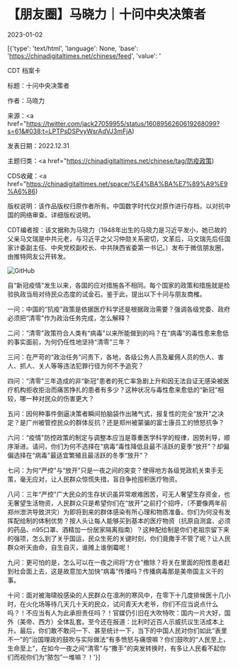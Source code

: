 # 【朋友圈】马晓力｜十问中央决策者

2023-01-02

[{'type': 'text/html', 'language': None, 'base': 'https://chinadigitaltimes.net/chinese/feed', 'value': '

CDT 档案卡

标题：十问中央决策者

作者：马晓力

来源：<a href="https://twitter.com/jack27059955/status/1608956260619268099?s=61&#038;t=LPTPsDSPvyWsrAdVJ3mFjA)

发表日期：2022.12.31

主题归类：<a href="https://chinadigitaltimes.net/chinese/tag/防疫政策)

CDS收藏：<a href="https://chinadigitaltimes.net/space/%E4%BA%BA%E7%89%A9%E9%A6%86)

版权说明：该作品版权归原作者所有。中国数字时代仅对原作进行存档，以对抗中国的网络审查。详细版权说明。





CDT编者按：该文据称为马晓力（1948年出生的马晓力是习近平发小，她已故的父亲马文瑞是中共元老，与习近平之父习仲勋关系密切，文革后，马文瑞先后任国家计委副主任、中央党校副校长、中共陕西省委第一书记。）发布于微信朋友圈，由推特网友公开转发。

![GitHub](https://chinadigitaltimes.net/chinese/files/2023/01/image-1672636459562.png)

自“新冠疫情&quot;发生以来，各国的应对措施各不相同。每个国家的政策和措施就是检验执政当局对待民众态度的试金石。鉴于此，提出以下十问与朋友商榷。

一问：中国的“抗疫&quot;政策是依据医疗科学还是根据政治需要？强调各级党委、政府必须把“清零&quot;作为政治任务完成，怎么解释？

二问：“清零&quot;政策符合人类有“病毒&quot;以来所能做到的吗？在“病毒”的毒性愈来愈低的事实面前，为何仍任性地坚持“清零&quot;三年？

三问：在严苛的“政治任务&quot;问责下，各地，各级公务人员及雇佣人员的伤人、害人、抓人、关人等等违法犯罪行径为何不予追究？

四问：“清零&quot;三年造成的非“新冠”患者的死亡率急剧上升和因无法自证无感染被医疗机构拒收拒治而痛苦挣扎的患者有多少？这种状况与毒性愈来愈低的“新冠&quot;相较，哪一种对民众的伤害更大？

五问：因何种事件倒逼决策者瞬间拍脑袋作出赌气式，报复性的完全“放开&quot;之决定？是广州被管控民众的群体反抗？还是郑州被蒙骗的富士康员工的愤怒抗争？

六问：“疫情&quot;防控政策的制定与调整本应当是尊重医学科学的规律，因势利导，顺序渐进。请问，你们为何不选择在“病毒”毒性降低且最不活跃的夏季“放开&quot;？却偏偏选择在“病毒&quot;最适宜繁殖且最活跃的冬季“放开&quot;？

七问：为何“严控&quot;与“放开”只是一夜之间的突变？使得地方各级党政机关束手无策，毫无应对，让人民群众惊慌失措，盲目争抢囤积医疗物资。

八问：三年“严控&quot;广大民众的生存状识虽异常艰难困苦，可无人奢望生存资金，也无奢望生活物资，人民群众只是希望你们在“放开&quot;之前打个招呼，（不要像两年前郑州泄洪导致洪灾）为即将到来的群体感染有所心理和物质准备。你们为何没有发挥配给制的体制优势？按人头让每人能够买到基本的医疗物资（抗原自测盒、必须的药品、n95口罩、酒精加一份居家隔离指南）？这种配给制是你们老祖宗留下来的强项，怎么到了关乎国运，民众生死的关键时刻，你们竟撒手不管了呢？让人民群众听天由命，自生自灭，谁摊上谁倒霉呢！

九问：更可怕的是，怎么可以在一夜之间将“方仓&quot;撤除？将关在里面的阳性患者赶到社会面上去，这是故意加大加快“病毒”传播吗？传播病毒那是美帝国主义干的事。

十问：面对被海啸般感染的人民群众在凛冽的寒风中，在零下十几度排候医十几小时，在火化场等待几天几十天的民众，试问青天大老爷，你们不应当说点什么吗？！不应当有人为此承担责任吗？！官媒仍引旧在大吹特吹：国内一片大好，国外（美帝、西方）全体乱套。至今还在报道：比利时近百人示威抗议生活成本上升。最后，你们敢不敢问一下、甚至统计一下，当下的中国人民对你们如此“表里不一”的“治国理政的鼓吹与实际做法”有多愤怒与痛恨嘛？你们鼓吹的“人民至上，生命至上”，在如今一夜之间“清零&quot;与“撒手&quot;的突发转换时，有多让人民看不起你们而视你们为“脓包”一堆嘛？！'}]